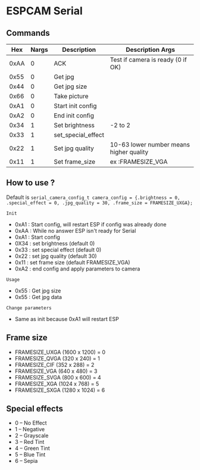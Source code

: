 # ESPCAM Serial

## Commands

| Hex  | Nargs | Description        | Description Args                        |
|------|-------|--------------------|-----------------------------------------|
| 0xAA | 0     | ACK                | Test if camera is ready (0 if OK)       |
| 0x55 | 0     | Get jpg            |                                         |
| 0x44 | 0     | Get jpg size       |                                         |
| 0x66 | 0     | Take picture       |                                         |
| 0xA1 | 0     | Start init config  |                                         |
| 0xA2 | 0     | End init config    |                                         |
| 0x34 | 1     | Set brightness     | -2 to 2                                 |
| 0x33 | 1     | set_special_effect |                                         |
| 0x22 | 1     | Set jpg quality    | 10-63 lower number means higher quality |
| 0x11 | 1     | Set frame_size     | ex :FRAMESIZE_VGA                       |

## How to use ?

Default is `serial_camera_config_t camera_config = {.brightness = 0, .special_effect = 0, .jpg_quality = 30, .frame_size = FRAMESIZE_UXGA};`

`Init`

- 0xA1 : Start config, will restart ESP if config was already done
- 0xAA : While no answer ESP isn't ready for Serial
- 0xA1 : Start config
- 0X34 : set brightness (default 0)
- 0x33 : set special effect (default 0)
- 0x22 : set jpg quality (default 30)
- 0x11 : set frame size (default FRAMESIZE_VGA)
- 0xA2 : end config and apply parameters to camera

`Usage`

- 0x55 : Get jpg size
- 0x55 : Get jpg data

`Change parameters`

- Same as init because 0xA1 will restart ESP
## Frame size

- FRAMESIZE_UXGA (1600 x 1200) = 0
- FRAMESIZE_QVGA (320 x 240) = 1
- FRAMESIZE_CIF (352 x 288) = 2
- FRAMESIZE_VGA (640 x 480) = 3
- FRAMESIZE_SVGA (800 x 600) = 4
- FRAMESIZE_XGA (1024 x 768) = 5
- FRAMESIZE_SXGA (1280 x 1024) = 6


## Special effects

- 0 – No Effect
- 1 – Negative
- 2 – Grayscale
- 3 – Red Tint
- 4 – Green Tint
- 5 – Blue Tint
- 6 – Sepia
